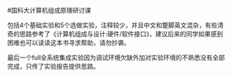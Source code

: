 #国科大计算机组成原理研讨课

包括4个基础实验和5个选做实验，注释较少，并且中文和蹩脚英文混杂，有些清奇的思路参考了《计算机组成与设计:硬件/软件接口》，建议后来的同学如果感到困难也可以读读这本书寻求帮助，请勿抄袭。

最后一个full全系统集成实验因为调试环境欠缺外加对实验环境的不熟悉没有全部完成，只传了实验报告提供思路。
